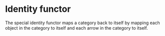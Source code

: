 # Identity functor

The special identity functor maps a category back to itself by mapping each object in the category to itself and each arrow in the category to itself.
